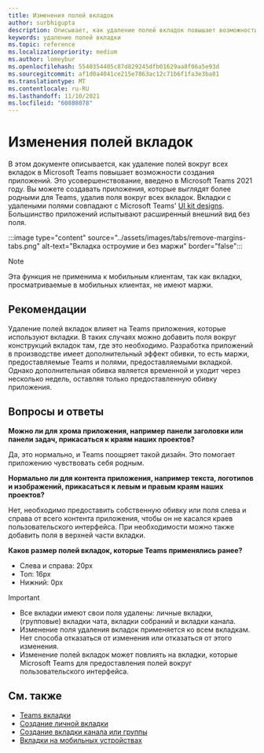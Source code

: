 ```yaml
---
title: Изменения полей вкладок
author: surbhigupta
description: Описывает, как удаление полей вкладок повышает возможности создания приложений.
keywords: удаление полей вкладки
ms.topic: reference
ms.localizationpriority: medium
ms.author: lomeybur
ms.openlocfilehash: 5540354405c87d829245dfb01629aa8f06a5e93d
ms.sourcegitcommit: af1d0a4041ce215e7863ac12c71b6f1fa3e3ba81
ms.translationtype: MT
ms.contentlocale: ru-RU
ms.lasthandoff: 11/10/2021
ms.locfileid: "60888078"
---
```

# <a name="tab-margin-changes"></a>Изменения полей вкладок

В этом документе описывается, как удаление полей вокруг всех вкладок в Microsoft Teams повышает возможности создания приложений. Это усовершенствование, введено в Microsoft Teams 2021 году.
Вы можете создавать приложения, которые выглядят более родными для Teams, удалив поля вокруг всех вкладок. Вкладки с удалеными полями совпадают с Microsoft Teams' [UI kit designs](~/tabs/design/tabs.md). Большинство приложений испытывают расширенный внешний вид без поля.

:::image type="content" source="../assets/images/tabs/remove-margins-tabs.png" alt-text="Вкладка остроумие и без маржи" border="false":::

> [!NOTE]
> Эта функция не применима к мобильным клиентам, так как вкладки, просматриваемые в мобильных клиентах, не имеют маржи. 

## <a name="guidelines"></a>Рекомендации

Удаление полей вкладок влияет на Teams приложения, которые используют вкладки. В таких случаях можно добавить поля вокруг конструкций вкладок там, где это необходимо. Разработка приложений в производстве имеет дополнительный эффект обивки, то есть маржи, предоставляемые Teams и полями, предоставляемыми вкладкой. Однако дополнительная обивка является временной и уходит через несколько недель, оставляя только предоставленную обивку приложения.

## <a name="faq"></a>Вопросы и ответы

**Можно ли для хрома приложения, например панели заголовки или панели задач, прикасаться к краям наших проектов?**

Да, это нормально, и Teams поощряет такой дизайн. Это помогает приложению чувствовать себя родным.

**Нормально ли для контента приложения, например текста, логотипов и изображений, прикасаться к левым и правым краям наших проектов?**

Нет, необходимо предоставить собственную обивку или поля слева и справа от всего контента приложения, чтобы он не касался краев пользовательского интерфейса. При необходимости можно также добавить поля в верхней части вкладки.

**Каков размер полей вкладок, которые Teams применялись ранее?**

* Слева и справа: 20px
* Топ: 16px
* Нижний: 0px

> [!IMPORTANT]
> * Все вкладки имеют свои поля удалены: личные вкладки, (групповые) вкладки чата, вкладки собраний и вкладки канала.
> * Изменение поля удаления вкладок применяется ко всем вкладкам. Нет способа отказаться от изменения или отказаться от этого изменения. 
> * Изменение полей вкладок может повлиять на вкладки, которые Microsoft Teams для предоставления полей вокруг пользовательского интерфейса.

## <a name="see-also"></a>См. также

* [Teams вкладки](~/tabs/what-are-tabs.md)
* [Создание личной вкладки](~/tabs/how-to/create-personal-tab.md)
* [Создание вкладки канала или группы](~/tabs/how-to/create-channel-group-tab.md)
* [Вкладки на мобильных устройствах](~/tabs/design/tabs-mobile.md)
